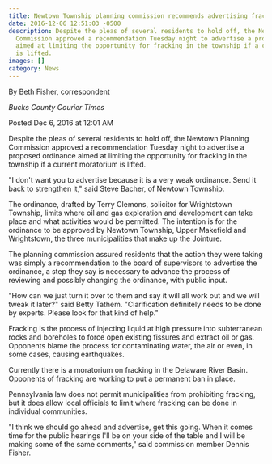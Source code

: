 ```yaml
---
title: Newtown Township planning commission recommends advertising fracking regulations
date: 2016-12-06 12:51:03 -0500
description: Despite the pleas of several residents to hold off, the Newtown Planning
  Commission approved a recommendation Tuesday night to advertise a proposed ordinance
  aimed at limiting the opportunity for fracking in the township if a current moratorium
  is lifted.
images: []
category: News
---
```

By Beth Fisher, correspondent

_Bucks County Courier Times_

Posted Dec 6, 2016 at 12:01 AM

Despite the pleas of several residents to hold off, the Newtown Planning Commission approved a recommendation Tuesday night to advertise a proposed ordinance aimed at limiting the opportunity for fracking in the township if a current moratorium is lifted.

"I don't want you to advertise because it is a very weak ordinance. Send it back to strengthen it," said Steve Bacher, of Newtown Township.

The ordinance, drafted by Terry Clemons, solicitor for Wrightstown Township, limits where oil and gas exploration and development can take place and what activities would be permitted. The intention is for the ordinance to be approved by Newtown Township, Upper Makefield and Wrightstown, the three municipalities that make up the Jointure.

The planning commission assured residents that the action they were taking was simply a recommendation to the board of supervisors to advertise the ordinance, a step they say is necessary to advance the process of reviewing and possibly changing the ordinance, with public input.

"How can we just turn it over to them and say it will all work out and we will tweak it later?" said Betty Tathem. "Clarification definitely needs to be done by experts. Please look for that kind of help."

Fracking is the process of injecting liquid at high pressure into subterranean rocks and boreholes to force open existing fissures and extract oil or gas. Opponents blame the process for contaminating water, the air or even, in some cases, causing earthquakes.

Currently there is a moratorium on fracking in the Delaware River Basin. Opponents of fracking are working to put a permanent ban in place.

Pennsylvania law does not permit municipalities from prohibiting fracking, but it does allow local officials to limit where fracking can be done in individual communities.

"I think we should go ahead and advertise, get this going. When it comes time for the public hearings I'll be on your side of the table and I will be making some of the same comments," said commission member Dennis Fisher.
